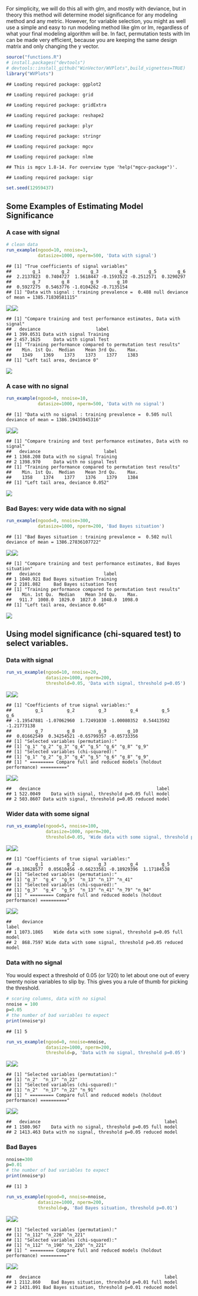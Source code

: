 For simplicity, we will do this all with glm, and mostly with deviance, but in theory this method will determine model significance for any modeling method and any metric. However, for variable selection, you might as well use a simple and easy to run modeling method like glm or lm, regardless of what your final modeling algorithm will be. In fact, permutation tests with lm can be made very efficient, because you are keeping the same design matrix and only changing the y vector.

``` r
source("functions.R")
# install.packages("devtools")
# devtools::install_github("WinVector/WVPlots",build_vignettes=TRUE)
library("WVPlots")
```

    ## Loading required package: ggplot2

    ## Loading required package: grid

    ## Loading required package: gridExtra

    ## Loading required package: reshape2

    ## Loading required package: plyr

    ## Loading required package: stringr

    ## Loading required package: mgcv

    ## Loading required package: nlme

    ## This is mgcv 1.8-14. For overview type 'help("mgcv-package")'.

    ## Loading required package: sigr

``` r
set.seed(12959437)
```

Some Examples of Estimating Model Significance
----------------------------------------------

### A case with signal

``` r
# clean data
run_example(ngood=10, nnoise=3,
            datasize=1000, nperm=500, 'Data with signal')
```

    ## [1] "True coefficients of signal variables"
    ##        g_1        g_2        g_3        g_4        g_5        g_6 
    ##  2.2137823  0.7404727  1.5618447 -0.1593522 -0.2512571  0.3290297 
    ##        g_7        g_8        g_9       g_10 
    ##  0.5927275  0.5463776 -1.0104262 -0.7135154 
    ## [1] "Data with signal : training prevalence =  0.488 null deviance of mean = 1385.71830581115"

![](PermutationSelection_files/figure-markdown_github/cleandata-1.png)![](PermutationSelection_files/figure-markdown_github/cleandata-2.png)

    ## [1] "Compare training and test performance estimates, Data with signal"
    ##   deviance                     label
    ## 1 399.0531 Data with signal Training
    ## 2 457.1625     Data with signal Test
    ## [1] "Training performance compared to permutation test results"
    ##    Min. 1st Qu.  Median    Mean 3rd Qu.    Max. 
    ##    1349    1369    1373    1373    1377    1383 
    ## [1] "Left tail area, deviance 0"

![](PermutationSelection_files/figure-markdown_github/cleandata-3.png)

### A case with no signal

``` r
run_example(ngood=0, nnoise=10,
            datasize=1000, nperm=500, 'Data with no signal')
```

    ## [1] "Data with no signal : training prevalence =  0.505 null deviance of mean = 1386.19435945316"

![](PermutationSelection_files/figure-markdown_github/nosignal-1.png)![](PermutationSelection_files/figure-markdown_github/nosignal-2.png)

    ## [1] "Compare training and test performance estimates, Data with no signal"
    ##   deviance                        label
    ## 1 1368.208 Data with no signal Training
    ## 2 1398.970     Data with no signal Test
    ## [1] "Training performance compared to permutation test results"
    ##    Min. 1st Qu.  Median    Mean 3rd Qu.    Max. 
    ##    1358    1374    1377    1376    1379    1384 
    ## [1] "Left tail area, deviance 0.052"

![](PermutationSelection_files/figure-markdown_github/nosignal-3.png)

### Bad Bayes: very wide data with no signal

``` r
run_example(ngood=0, nnoise=300, 
            datasize=1000, nperm=200, 'Bad Bayes situation')
```

    ## [1] "Bad Bayes situation : training prevalence =  0.502 null deviance of mean = 1386.27836107722"

![](PermutationSelection_files/figure-markdown_github/badbayes-1.png)![](PermutationSelection_files/figure-markdown_github/badbayes-2.png)

    ## [1] "Compare training and test performance estimates, Bad Bayes situation"
    ##   deviance                        label
    ## 1 1040.921 Bad Bayes situation Training
    ## 2 2101.082     Bad Bayes situation Test
    ## [1] "Training performance compared to permutation test results"
    ##    Min. 1st Qu.  Median    Mean 3rd Qu.    Max. 
    ##   911.7  1008.0  1029.0  1027.0  1048.0  1098.0 
    ## [1] "Left tail area, deviance 0.66"

![](PermutationSelection_files/figure-markdown_github/badbayes-3.png)

Using model significance (chi-squared test) to select variables.
----------------------------------------------------------------

### Data with signal

``` r
run_vs_example(ngood=10, nnoise=20,
               datasize=1000, nperm=200,
               threshold=0.05, 'Data with signal, threshold p=0.05')
```

![](PermutationSelection_files/figure-markdown_github/varSelclean-1.png)![](PermutationSelection_files/figure-markdown_github/varSelclean-2.png)

    ## [1] "Coefficients of true signal variables:"
    ##         g_1         g_2         g_3         g_4         g_5         g_6 
    ## -1.19547881 -1.07062960  1.72491030 -1.00080352  0.54413502 -1.21773138 
    ##         g_7         g_8         g_9        g_10 
    ##  0.01662549  0.34254521 -0.65799357 -0.05733356 
    ## [1] "Selected variables (permutation):"
    ## [1] "g_1" "g_2" "g_3" "g_4" "g_5" "g_6" "g_8" "g_9"
    ## [1] "Selected variables (chi-squared):"
    ## [1] "g_1" "g_2" "g_3" "g_4" "g_5" "g_6" "g_8" "g_9"
    ## [1] " ========= Compare full and reduced models (holdout performance) =========="

![](PermutationSelection_files/figure-markdown_github/varSelclean-3.png)![](PermutationSelection_files/figure-markdown_github/varSelclean-4.png)

    ##   deviance                                            label
    ## 1 522.0049    Data with signal, threshold p=0.05 full model
    ## 2 503.8607 Data with signal, threshold p=0.05 reduced model

### Wider data with some signal

``` r
run_vs_example(ngood=5, nnoise=100,
               datasize=1000, nperm=200,
               threshold=0.05, 'Wide data with some signal, threshold p=0.05')
```

![](PermutationSelection_files/figure-markdown_github/varSelnoisySig-1.png)![](PermutationSelection_files/figure-markdown_github/varSelnoisySig-2.png)

    ## [1] "Coefficients of true signal variables:"
    ##         g_1         g_2         g_3         g_4         g_5 
    ## -0.10628577  0.05610456 -0.66233581 -0.18929396  1.17184538 
    ## [1] "Selected variables (permutation):"
    ## [1] "g_3"  "g_4"  "g_5"  "n_13" "n_17" "n_41"
    ## [1] "Selected variables (chi-squared):"
    ## [1] "g_3"  "g_4"  "g_5"  "n_13" "n_41" "n_79" "n_94"
    ## [1] " ========= Compare full and reduced models (holdout performance) =========="

![](PermutationSelection_files/figure-markdown_github/varSelnoisySig-3.png)![](PermutationSelection_files/figure-markdown_github/varSelnoisySig-4.png)

    ##    deviance                                                      label
    ## 1 1073.1865    Wide data with some signal, threshold p=0.05 full model
    ## 2  868.7597 Wide data with some signal, threshold p=0.05 reduced model

### Data with no signal

You would expect a threshold of 0.05 (or 1/20) to let about one out of every twenty noise variables to slip by. This gives you a rule of thumb for picking the threshold.

``` r
# scoring columns, data with no signal
nnoise = 100
p=0.05
# the number of bad variables to expect
print(nnoise*p)
```

    ## [1] 5

``` r
run_vs_example(ngood=0, nnoise=nnoise,
               datasize=1000, nperm=200,
               threshold=p, 'Data with no signal, threshold p=0.05')
```

![](PermutationSelection_files/figure-markdown_github/varSelnosig-1.png)![](PermutationSelection_files/figure-markdown_github/varSelnosig-2.png)

    ## [1] "Selected variables (permutation):"
    ## [1] "n_2"  "n_17" "n_22"
    ## [1] "Selected variables (chi-squared):"
    ## [1] "n_2"  "n_17" "n_22" "n_91"
    ## [1] " ========= Compare full and reduced models (holdout performance) =========="

![](PermutationSelection_files/figure-markdown_github/varSelnosig-3.png)![](PermutationSelection_files/figure-markdown_github/varSelnosig-4.png)

    ##   deviance                                               label
    ## 1 1580.967    Data with no signal, threshold p=0.05 full model
    ## 2 1413.463 Data with no signal, threshold p=0.05 reduced model

### Bad Bayes

``` r
nnoise=300
p=0.01
# the number of bad variables to expect
print(nnoise*p)
```

    ## [1] 3

``` r
run_vs_example(ngood=0, nnoise=nnoise, 
            datasize=1000, nperm=200, 
            threshold=p, 'Bad Bayes situation, threshold p=0.01')
```

![](PermutationSelection_files/figure-markdown_github/varSelnosig2-1.png)![](PermutationSelection_files/figure-markdown_github/varSelnosig2-2.png)

    ## [1] "Selected variables (permutation):"
    ## [1] "n_112" "n_220" "n_221"
    ## [1] "Selected variables (chi-squared):"
    ## [1] "n_112" "n_190" "n_220" "n_221"
    ## [1] " ========= Compare full and reduced models (holdout performance) =========="

![](PermutationSelection_files/figure-markdown_github/varSelnosig2-3.png)![](PermutationSelection_files/figure-markdown_github/varSelnosig2-4.png)

    ##   deviance                                               label
    ## 1 2112.860    Bad Bayes situation, threshold p=0.01 full model
    ## 2 1431.091 Bad Bayes situation, threshold p=0.01 reduced model
